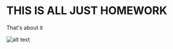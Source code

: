 # THIS IS ALL JUST HOMEWORK

That's about it

![alt text](https://pbs.twimg.com/media/CLCL6OKWgAI8VPH.jpg?w=500&h=500)

